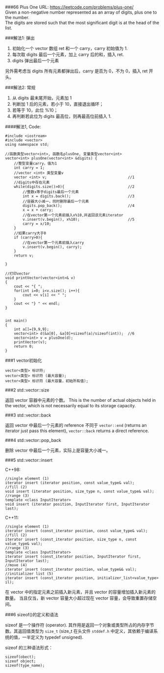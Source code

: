 ###66 Plus One
URL: https://leetcode.com/problems/plus-one/</br>
Given a non-negative number represented as an array of digits, plus one to the number.</br>
The digits are stored such that the most significant digit is at the head of the list.

###解法1: 弹出

1. 初始化一个 vector<int> 数组 ret 和一个 carry，carry 初始值为 1.
2. 每次取 digits 最后一个元素，加上 carry 后的和，插入 ret.
3. digits 弹出最后一个元素

另外需考虑当 digits 所有元素都弹出后，carry 是否为 0，不为 0，插入 ret 开头。

###解法2: 常规

1. 从 digits 最末尾开始，元素加 1
2. 判断加 1 后的元素，若小于 10，直接退出循环；
3. 若等于 10，此位 %10；
4. 再判断若此位为 digits 最高位，则再最高位前插入 1.

####解法1, Code:
	
	#include <iostream>
	#include <vector>
	using namespace std;

	//函数类型vector<int>, 函数名plusOne, 变量类型vector<int>
	vector<int> plusOne(vector<int> &digits) {
		//整型变量carry，值为1
	    int carry = 1;
	    //vector <int> 类型变量v
	    vector <int> v;										//1
	    //digits中存在元素
	    while(digits.size()>0){								//2
	    	//整数x等于digits最后一个元素
	        int x = digits.back();							//3
	        //容器大小减一，同时删除最后一个元素
	        digits.pop_back();								//4
	        x = x + carry;
	        //在vector第一个元素前插入x%10,并返回该元素iterator
	        v.insert(v.begin(), x%10);						//5
	        carry = x/10;
	    }
	    //如果carry大于0
	    if (carry>0){
	    	//在vector第一个元素前插入carry
	        v.insert(v.begin(), carry);
	    }
	    return v;

	}

	//打印vector
	void printVector(vector<int>& v)
	{
	    cout << "{ ";
	    for(int i=0; i<v.size(); i++){
	        cout << v[i] << " ";
	    }
	    cout << "} " << endl;
	}


	int main()
	{
	    int a[]={9,9,9};
	    vector<int> d(&a[0], &a[0]+sizeof(a)/sizeof(int));	//6
	    vector<int> v = plusOne(d);
	    printVector(v);
	    return 0;
	}

###1 vector初始化

	vector<类型> 标识符;
	vector<类型> 标识符 (最大容量);
	vector<类型> 标识符 (最大容量，初始所有值);

###2 std::vector::size

返回 vector 容器中元素的个数。
This is the number of actual objects held in the vector, which is not necessarily equal to its storage capacity.

###3 std::vector::back

返回 vector 中最后一个元素的 reference
不同于 `vector::end` (returns an iterator just pass this element), `vector::back` returns a direct reference.

###4 std::vector::pop_back

删除 vector 中最后一个元素，实际上是容量大小减一。

###5 std::vector::insert

C++98:

	//single element (1)
	iterator insert (iterator position, const value_type& val);
	//fill (2)	
    void insert (iterator position, size_type n, const value_type& val);
	//range (3)	
	template <class InputIterator>
    void insert (iterator position, InputIterator first, InputIterator last);

C++11:
	
	//single element (1)	
	iterator insert (const_iterator position, const value_type& val);
	//fill (2)	
	iterator insert (const_iterator position, size_type n, const value_type& val);
	//range (3)	
	template <class InputIterator>
	iterator insert (const_iterator position, InputIterator first, InputIterator last);
	//move (4)	
	iterator insert (const_iterator position, value_type&& val);
	//initializer list (5)	
	iterator insert (const_iterator position, initializer_list<value_type> il);

在 vector 中的指定元素之前插入新元素，并且 vector 的容量增加插入新元素的数量。
当且仅当，新 vector 容量大小超过现在 vector 容量，会导致重置存储空间。

###6 sizeof()的定义和语法

sizeof 是一个操作符 (operator). 其作用是返回一个对象或类型所占的内存字节数。其返回值类型为 `size_t` (size_t 在头文件 `stddef.h` 中定义，其依赖于编译系统的值，一半定义为 typedef unsigned).

sizeof 的三种语法形式：

	sizeof(obect);
	sizeof object;
	sizeof(type_name);


